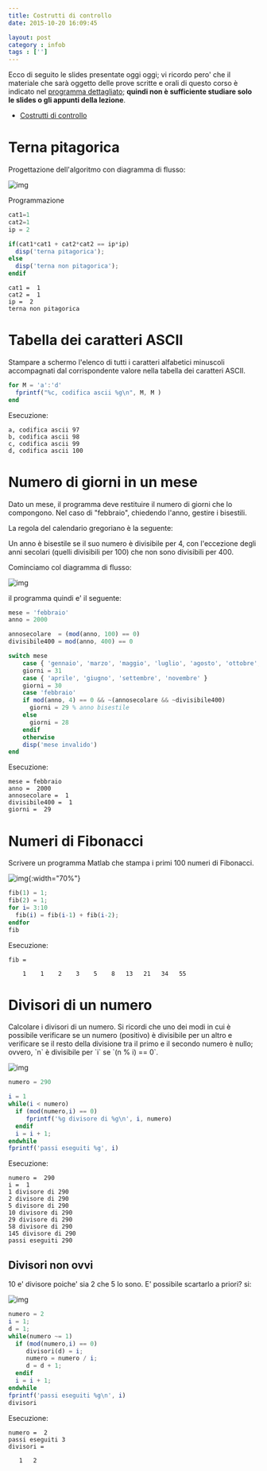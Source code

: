 ```yaml
---
title: Costrutti di controllo
date: 2015-10-20 16:09:45

layout: post
category : infob
tags : ['']
---
```


Ecco di seguito le slides presentate oggi oggi; vi ricordo pero' che il
materiale che sarà oggetto delle prove scritte e orali di questo corso è
indicato nel [programma dettagliato](http://www.vittoriozaccaria.net/deposit/programmaInfoB.pdf);
**quindi non è sufficiente studiare solo le slides o gli appunti della
lezione**.

- [Costrutti di controllo](https://dl.dropboxusercontent.com/u/5867765/1516-published-infob/le_matlab_2.pdf)

# Terna pitagorica<a id="sec-1" name="sec-1"></a>

Progettazione dell'algoritmo con diagramma di flusso:

![img](https://dl.dropboxusercontent.com/u/5867765/1516-published-infob/post-images/df_terna_pitagorica.png)

Programmazione

```octave
cat1=1
cat2=1
ip = 2

if(cat1*cat1 + cat2*cat2 == ip*ip)
  disp('terna pitagorica');
else
  disp('terna non pitagorica');
endif
```

    cat1 =  1
    cat2 =  1
    ip =  2
    terna non pitagorica

# Tabella dei caratteri ASCII<a id="sec-2" name="sec-2"></a>

Stampare a schermo l'elenco di tutti i caratteri alfabetici minuscoli
accompagnati dal corrispondente valore nella tabella dei caratteri ASCII.

```octave
for M = 'a':'d'
  fprintf("%c, codifica ascii %g\n", M, M )
end
```

Esecuzione:

    a, codifica ascii 97
    b, codifica ascii 98
    c, codifica ascii 99
    d, codifica ascii 100

# Numero di giorni in un mese<a id="sec-3" name="sec-3"></a>

Dato un mese, il programma deve restituire il numero di giorni che lo compongono.
Nel caso di "febbraio", chiedendo l'anno, gestire i bisestili.

La regola del calendario gregoriano è la seguente:

Un anno è bisestile se il suo numero è divisibile per 4,
con l'eccezione degli anni secolari (quelli divisibili per 100)
che non sono divisibili per 400.

Cominciamo col diagramma di flusso:

![img](https://dl.dropboxusercontent.com/u/5867765/1516-published-infob/post-images/df_bisesto.png)

il programma quindi e' il seguente:

```octave
mese = 'febbraio'
anno = 2000

annosecolare  = (mod(anno, 100) == 0)
divisibile400 = mod(anno, 400) == 0

switch mese
    case { 'gennaio', 'marzo', 'maggio', 'luglio', 'agosto', 'ottobre', 'dicembre' }
    giorni = 31
    case { 'aprile', 'giugno', 'settembre', 'novembre' }
    giorni = 30
    case 'febbraio'
    if mod(anno, 4) == 0 && ~(annosecolare && ~divisibile400)
      giorni = 29 % anno bisestile
    else
      giorni = 28
    endif
    otherwise
    disp('mese invalido')
end
```

Esecuzione:

    mese = febbraio
    anno =  2000
    annosecolare =  1
    divisibile400 =  1
    giorni =  29

# Numeri di Fibonacci<a id="sec-4" name="sec-4"></a>

Scrivere un programma Matlab che stampa i primi 100 numeri di Fibonacci.

![img](https://dl.dropboxusercontent.com/u/5867765/1516-published-infob/post-images/df_fibonacci.png){:width="70%"}

```octave
fib(1) = 1;
fib(2) = 1;
for i= 3:10
  fib(i) = fib(i-1) + fib(i-2);
endfor
fib
```

Esecuzione:

    fib =

        1    1    2    3    5    8   13   21   34   55

# Divisori di un numero<a id="sec-5" name="sec-5"></a>

Calcolare i divisori di un numero. Si ricordi che uno
dei modi in cui è possibile verificare se un numero (positivo)
è divisibile per un altro e
verificare se il resto della divisione tra il primo e
il secondo numero è nullo; ovvero, \`n\` è divisibile per \`i\` se \`(n % i) == 0\`.

![img](https://dl.dropboxusercontent.com/u/5867765/1516-published-infob/post-images/df_divisori.png)

```octave
numero = 290

i = 1
while(i < numero)
  if (mod(numero,i) == 0)
     fprintf('%g divisore di %g\n', i, numero)
  endif
  i = i + 1;
endwhile
fprintf('passi eseguiti %g', i)
```

Esecuzione:

    numero =  290
    i =  1
    1 divisore di 290
    2 divisore di 290
    5 divisore di 290
    10 divisore di 290
    29 divisore di 290
    58 divisore di 290
    145 divisore di 290
    passi eseguiti 290

## Divisori non ovvi<a id="sec-5-1" name="sec-5-1"></a>

10 e' divisore poiche' sia 2 che 5 lo sono. E' possibile scartarlo a priori? si:

![img](https://dl.dropboxusercontent.com/u/5867765/1516-published-infob/post-images/df_divisori_non_ovvi.png)

```octave
numero = 2
i = 1;
d = 1;
while(numero ~= 1)
  if (mod(numero,i) == 0)
     divisori(d) = i;
     numero = numero / i;
     d = d + 1;
  endif
  i = i + 1;
endwhile
fprintf('passi eseguiti %g\n', i)
divisori
```

Esecuzione:

    numero =  2
    passi eseguiti 3
    divisori =

       1   2
